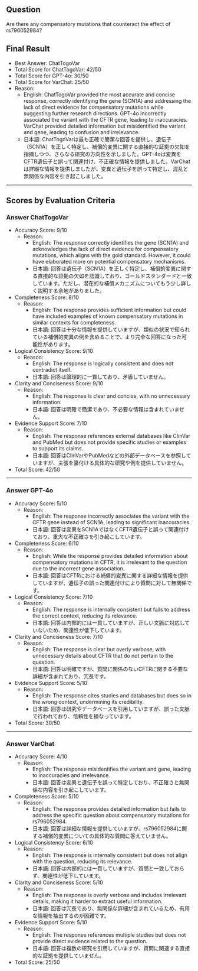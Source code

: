 ## Question

Are there any compensatory mutations that counteract the effect of rs796052984?

## Final Result

- Best Answer: ChatTogoVar
- Total Score for ChatTogoVar: 42/50
- Total Score for GPT-4o: 30/50
- Total Score for VarChat: 25/50
- Reason:
  - English: ChatTogoVar provided the most accurate and concise response, correctly identifying the gene (SCN1A) and addressing the lack of direct evidence for compensatory mutations while suggesting further research directions. GPT-4o incorrectly associated the variant with the CFTR gene, leading to inaccuracies. VarChat provided detailed information but misidentified the variant and gene, leading to confusion and irrelevance.
  - 日本語: ChatTogoVarは最も正確で簡潔な回答を提供し、遺伝子（SCN1A）を正しく特定し、補償的変異に関する直接的な証拠の欠如を指摘しつつ、さらなる研究の方向性を示しました。GPT-4oは変異をCFTR遺伝子と誤って関連付け、不正確な情報を提供しました。VarChatは詳細な情報を提供しましたが、変異と遺伝子を誤って特定し、混乱と無関係な内容を引き起こしました。

---

## Scores by Evaluation Criteria

### Answer ChatTogoVar
- Accuracy Score: 9/10
  - Reason: 
    - English: The response correctly identifies the gene (SCN1A) and acknowledges the lack of direct evidence for compensatory mutations, which aligns with the gold standard. However, it could have elaborated more on potential compensatory mechanisms.
    - 日本語: 回答は遺伝子（SCN1A）を正しく特定し、補償的変異に関する直接的な証拠の欠如を認識しており、ゴールドスタンダードと一致しています。ただし、潜在的な補償メカニズムについてもう少し詳しく説明する余地がありました。
- Completeness Score: 8/10
  - Reason: 
    - English: The response provides sufficient information but could have included examples of known compensatory mutations in similar contexts for completeness.
    - 日本語: 回答は十分な情報を提供していますが、類似の状況で知られている補償的変異の例を含めることで、より完全な回答になった可能性があります。
- Logical Consistency Score: 9/10
  - Reason: 
    - English: The response is logically consistent and does not contradict itself.
    - 日本語: 回答は論理的に一貫しており、矛盾していません。
- Clarity and Conciseness Score: 9/10
  - Reason: 
    - English: The response is clear and concise, with no unnecessary information.
    - 日本語: 回答は明確で簡潔であり、不必要な情報は含まれていません。
- Evidence Support Score: 7/10
  - Reason: 
    - English: The response references external databases like ClinVar and PubMed but does not provide specific studies or examples to support its claims.
    - 日本語: 回答はClinVarやPubMedなどの外部データベースを参照していますが、主張を裏付ける具体的な研究や例を提供していません。
- Total Score: 42/50

---

### Answer GPT-4o
- Accuracy Score: 5/10
  - Reason: 
    - English: The response incorrectly associates the variant with the CFTR gene instead of SCN1A, leading to significant inaccuracies.
    - 日本語: 回答は変異をSCN1AではなくCFTR遺伝子と誤って関連付けており、重大な不正確さを引き起こしています。
- Completeness Score: 6/10
  - Reason: 
    - English: While the response provides detailed information about compensatory mutations in CFTR, it is irrelevant to the question due to the incorrect gene association.
    - 日本語: 回答はCFTRにおける補償的変異に関する詳細な情報を提供していますが、遺伝子の誤った関連付けにより質問に対して無関係です。
- Logical Consistency Score: 7/10
  - Reason: 
    - English: The response is internally consistent but fails to address the correct context, reducing its relevance.
    - 日本語: 回答は内部的には一貫していますが、正しい文脈に対応していないため、関連性が低下しています。
- Clarity and Conciseness Score: 7/10
  - Reason: 
    - English: The response is clear but overly verbose, with unnecessary details about CFTR that do not pertain to the question.
    - 日本語: 回答は明確ですが、質問に関係のないCFTRに関する不要な詳細が含まれており、冗長です。
- Evidence Support Score: 5/10
  - Reason: 
    - English: The response cites studies and databases but does so in the wrong context, undermining its credibility.
    - 日本語: 回答は研究やデータベースを引用していますが、誤った文脈で行われており、信頼性を損なっています。
- Total Score: 30/50

---

### Answer VarChat
- Accuracy Score: 4/10
  - Reason: 
    - English: The response misidentifies the variant and gene, leading to inaccuracies and irrelevance.
    - 日本語: 回答は変異と遺伝子を誤って特定しており、不正確さと無関係な内容を引き起こしています。
- Completeness Score: 5/10
  - Reason: 
    - English: The response provides detailed information but fails to address the specific question about compensatory mutations for rs796052984.
    - 日本語: 回答は詳細な情報を提供していますが、rs796052984に関する補償的変異についての具体的な質問に答えていません。
- Logical Consistency Score: 6/10
  - Reason: 
    - English: The response is internally consistent but does not align with the question, reducing its relevance.
    - 日本語: 回答は内部的には一貫していますが、質問と一致しておらず、関連性が低下しています。
- Clarity and Conciseness Score: 5/10
  - Reason: 
    - English: The response is overly verbose and includes irrelevant details, making it harder to extract useful information.
    - 日本語: 回答は冗長であり、無関係な詳細が含まれているため、有用な情報を抽出するのが困難です。
- Evidence Support Score: 5/10
  - Reason: 
    - English: The response references multiple studies but does not provide direct evidence related to the question.
    - 日本語: 回答は複数の研究を引用していますが、質問に関連する直接的な証拠を提供していません。
- Total Score: 25/50